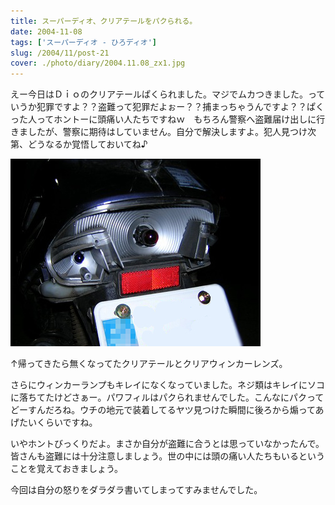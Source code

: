 ```yaml
---
title: スーパーディオ、クリアテールをパクられる。
date: 2004-11-08
tags: ['スーパーディオ - ひろディオ']
slug: /2004/11/post-21
cover: ./photo/diary/2004.11.08_zx1.jpg
---
```



<p class="sentence spacing10">えー今日はＤｉｏのクリアテールぱくられました。マジでムカつきました。っていうか犯罪ですよ？？盗難って犯罪だよぉー？？捕まっちゃうんですよ？？ぱくった人ってホントーに頭痛い人たちですねｗ　もちろん警察へ盗難届け出しに行きましたが、警察に期待はしていません。自分で解決しますよ。犯人見つけ次第、どうなるか覚悟しておいてね♪</p>
<div class="center spacing"><img class="img-fluid" src="./photo/diary/2004.11.08_zx1.jpg" alt=""></div>
<p class="sentence">↑帰ってきたら無くなってたクリアテールとクリアウィンカーレンズ。</p>
<p class="sentence">さらにウィンカーランプもキレイになくなっていました。ネジ類はキレイにソコに落ちてたけどさぁー。パワフィルはパクられませんでした。こんなにパクってどーすんだろね。ウチの地元で装着してるヤツ見つけた瞬間に後ろから煽ってあげたいくらいですね。</p>
<p class="sentence">いやホントびっくりだよ。まさか自分が盗難に合うとは思っていなかったんで。皆さんも盗難には十分注意しましょう。世の中には頭の痛い人たちもいるということを覚えておきましょう。</p>
<p class="sentence">今回は自分の怒りをダラダラ書いてしまってすみませんでした。</p>
